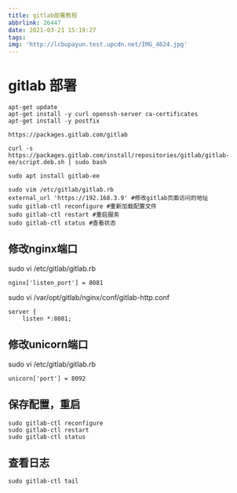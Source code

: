 ```yaml
---
title: gitlab部署教程
abbrlink: 26447
date: 2021-03-21 15:19:27
tags:
img: 'http://lcbupayun.test.upcdn.net/IMG_4624.jpg'
---
```

#  gitlab 部署
```
apt-get update
apt-get install -y curl openssh-server ca-certificates
apt-get install -y postfix
```

```
https://packages.gitlab.com/gitlab
```

```
curl -s https://packages.gitlab.com/install/repositories/gitlab/gitlab-ee/script.deb.sh | sudo bash
```

```
sudo apt install gitlab-ee
```


```
sudo vim /etc/gitlab/gitlab.rb
external_url 'https://192.168.3.9' #修改gitlab页面访问的地址
sudo gitlab-ctl reconfigure #重新加载配置文件 
sudo gitlab-ctl restart #重启服务
sudo gitlab-ctl status #查看状态
```

## 修改nginx端口
sudo vi /etc/gitlab/gitlab.rb
```
nginx['listen_port'] = 8081
```
sudo vi /var/opt/gitlab/nginx/conf/gitlab-http.conf

```
server {
    listen *:8081;
```

## 修改unicorn端口

sudo vi /etc/gitlab/gitlab.rb
```
unicorn['port'] = 8092
```
## 保存配置，重启
```
sudo gitlab-ctl reconfigure
sudo gitlab-ctl restart
sudo gitlab-ctl status
```
## 查看日志
```
sudo gitlab-ctl tail
```



